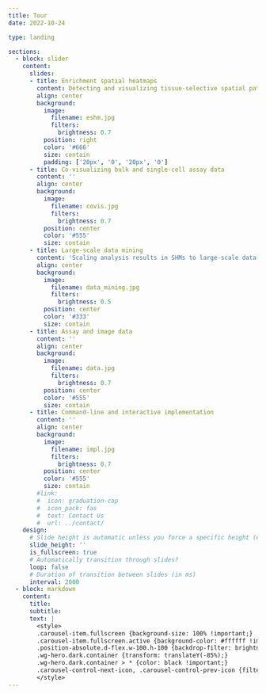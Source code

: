 ```yaml
---
title: Tour
date: 2022-10-24

type: landing

sections:
  - block: slider
    content:
      slides:
      - title: Enrichment spatial heatmaps
        content: Detecting and visualizing tissue-selective spatial patterns
        align: center
        background:
          image:
            filename: eshm.jpg
            filters:
              brightness: 0.7
          position: right
          color: '#666'
          size: contain
          padding: ['20px', '0', '20px', '0']
      - title: Co-visualizing bulk and single-cell assay data
        content: ''
        align: center
        background:
          image:
            filename: covis.jpg
            filters:
              brightness: 0.7
          position: center
          color: '#555'
          size: contain
      - title: Large-scale data mining
        content: 'Scaling analysis results in SHMs to large-scale data-mining'
        align: center
        background:
          image:
            filename: data_mining.jpg
            filters:
              brightness: 0.5
          position: center
          color: '#333'
          size: contain
      - title: Assay and image data
        content: ''
        align: center
        background:
          image:
            filename: data.jpg
            filters:
              brightness: 0.7
          position: center
          color: '#555'
          size: contain
      - title: Command-line and interactive implementation
        content: ''
        align: center
        background:
          image:
            filename: impl.jpg
            filters:
              brightness: 0.7
          position: center
          color: '#555'
          size: contain
        #link:
        #  icon: graduation-cap
        #  icon_pack: fas
        #  text: Contact Us
        #  url: ../contact/
    design:
      # Slide height is automatic unless you force a specific height (e.g. '400px')
      slide_height: ''
      is_fullscreen: true
      # Automatically transition through slides?
      loop: false
      # Duration of transition between slides (in ms)
      interval: 2000
  - block: markdown 
    content:
      title: 
      subtitle: 
      text: | 
        <style>
        .carousel-item.fullscreen {background-size: 100% !important;}
        .carousel-item.fullscreen.active {background-color: #ffffff !important;} 
        .position-absolute.d-flex.w-100.h-100 {backdrop-filter: brightness(1) !important;} 
        .wg-hero.dark.container {transform: translateY(-85%);} 
        .wg-hero.dark.container > * {color: black !important;}
        .carousel-control-next-icon, .carousel-control-prev-icon {filter: invert(1);}
        </style>
---
```


